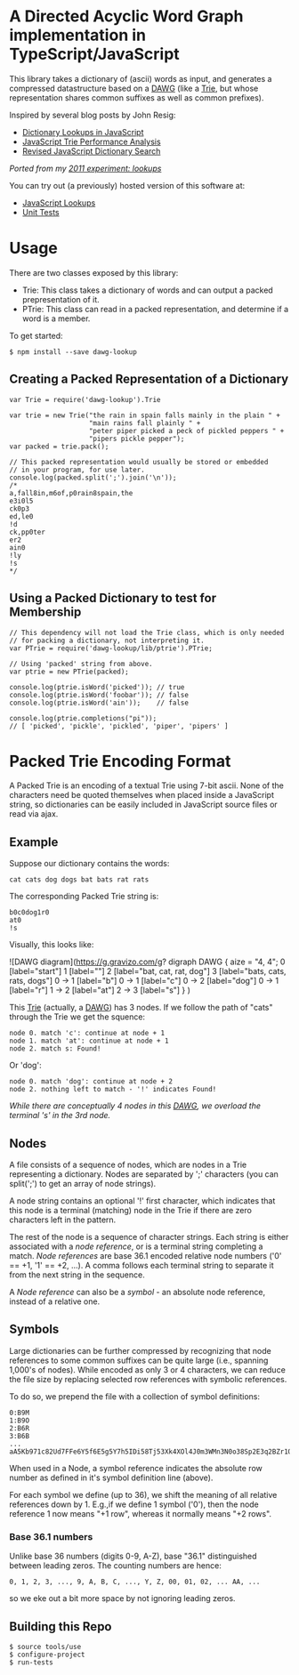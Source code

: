 # A Directed Acyclic Word Graph implementation in TypeScript/JavaScript

This library takes a dictionary of (ascii) words as input, and generates a
compressed datastructure based on a [DAWG] (like a [Trie], but whose
representation shares common suffixes as well as common prefixes).

Inspired by several blog posts by John Resig:

- [Dictionary Lookups in
  JavaScript](http://ejohn.org/blog/dictionary-lookups-in-javascript/)
- [JavaScript Trie Performance
  Analysis](http://ejohn.org/blog/javascript-trie-performance-analysis/)
- [Revised JavaScript Dictionary
  Search](http://ejohn.org/blog/revised-javascript-dictionary-search/)

_Ported from my [2011 experiment: lookups](https://github.com/mckoss/lookups)_

You can try out (a previously) hosted version of this software at:

- [JavaScript Lookups](http://lookups.pageforest.com/)
- [Unit Tests](http://lookups.pageforest.com/test/test-runner.html)

# Usage

There are two classes exposed by this library:

- Trie: This class takes a dictionary of words and can output a packed
  prepresentation of it.
- PTrie: This class can read in a packed representation, and determine
  if a word is a member.

To get started:

```
$ npm install --save dawg-lookup
```

## Creating a Packed Representation of a Dictionary

```
var Trie = require('dawg-lookup').Trie

var trie = new Trie("the rain in spain falls mainly in the plain " +
                    "main rains fall plainly " +
                    "peter piper picked a peck of pickled peppers " +
                    "pipers pickle pepper");
var packed = trie.pack();

// This packed representation would usually be stored or embedded
// in your program, for use later.
console.log(packed.split(';').join('\n'));
/*
a,fall8in,m6of,p0rain8spain,the
e3i0l5
ck0p3
ed,le0
!d
ck,pp0ter
er2
ain0
!ly
!s
*/
```

## Using a Packed Dictionary to test for Membership

```
// This dependency will not load the Trie class, which is only needed
// for packing a dictionary, not interpreting it.
var PTrie = require('dawg-lookup/lib/ptrie').PTrie;

// Using 'packed' string from above.
var ptrie = new PTrie(packed);

console.log(ptrie.isWord('picked')); // true
console.log(ptrie.isWord('foobar')); // false
console.log(ptrie.isWord('ain'));    // false

console.log(ptrie.completions("pi"));
// [ 'picked', 'pickle', 'pickled', 'piper', 'pipers' ]
```

# Packed Trie Encoding Format

A Packed Trie is an encoding of a textual Trie using 7-bit ascii. None of
the characters need be quoted themselves when placed inside a
JavaScript string, so dictionaries can be easily included in
JavaScript source files or read via ajax.

## Example

Suppose our dictionary contains the words:

    cat cats dog dogs bat bats rat rats

The corresponding Packed Trie string is:

    b0c0dog1r0
    at0
    !s

Visually, this looks like:

![DAWG diagram](https://g.gravizo.com/g?
digraph DAWG {
  aize = "4, 4";
  0 [label="start"]
  1 [label=""]
  2 [label="bat, cat, rat, dog"]
  3 [label="bats, cats, rats, dogs"]
  0 -> 1 [label="b"]
  0 -> 1 [label="c"]
  0 -> 2 [label="dog"]
  0 -> 1 [label="r"]
  1 -> 2 [label="at"]
  2 -> 3 [label="s"]
}
)

This [Trie] (actually, a [DAWG]) has 3 nodes. If we follow the path of
"cats" through the Trie we get the squence:

    node 0. match 'c': continue at node + 1
    node 1. match 'at': continue at node + 1
    node 2. match s: Found!

Or 'dog':

    node 0. match 'dog': continue at node + 2
    node 2. nothing left to match - '!' indicates Found!

_While there are conceptually 4 nodes in this [DAWG], we overload the terminal
's' in the 3rd node._

## Nodes

A file consists of a sequence of nodes, which are nodes in a Trie
representing a dictionary. Nodes are separated by ';' characters (you
can split(';') to get an array of node strings).

A node string contains an optional '!' first character, which
indicates that this node is a terminal (matching) node in the Trie if
there are zero characters left in the pattern.

The rest of the node is a sequence of character strings. Each string
is either associated with a *node reference*, or is a terminal string
completing a match. *Node references* are base 36.1 encoded relative
node numbers ('0' == +1, '1' == +2, ...). A comma follows each
terminal string to separate it from the next string in the sequence.

A *Node reference* can also be a *symbol* - an absolute node
reference, instead of a relative one.

## Symbols

Large dictionaries can be further compressed by recognizing that node
references to some common suffixes can be quite large (i.e., spanning
1,000's of nodes). While encoded as only 3 or 4 characters, we can
reduce the file size by replacing selected row references with
symbolic references.

To do so, we prepend the file with a collection of symbol definitions:

    0:B9M
    1:B9O
    2:B6R
    3:B6B
    ...
    aA5Kb971c82Ud7FFe6Y5f6E5g5Y7h5IDi58Tj53Xk4XOl4J0m3WMn3N0o38Sp2E3q2BZr1QIs0JFtXHuLPvE2w4Kx41y24zS

When used in a Node, a symbol reference indicates the absolute row
number as defined in it's symbol definition line (above).

For each symbol we define (up to 36), we shift the meaning of all
relative references down by 1. E.g.,if we define 1 symbol ('0'), then
the node reference 1 now means "+1 row", whereas it normally means "+2
rows".

### Base 36.1 numbers

Unlike base 36 numbers (digits 0-9, A-Z), base "36.1" distinguished
between leading zeros. The counting numbers are hence:

    0, 1, 2, 3, ..., 9, A, B, C, ..., Y, Z, 00, 01, 02, ... AA, ...

so we eke out a bit more space by not ignoring leading zeros.

## Building this Repo

```
$ source tools/use
$ configure-project
$ run-tests
```

  [Trie]: http://en.wikipedia.org/wiki/Trie
  [DAWG]: http://en.wikipedia.org/wiki/Directed_acyclic_word_graph
